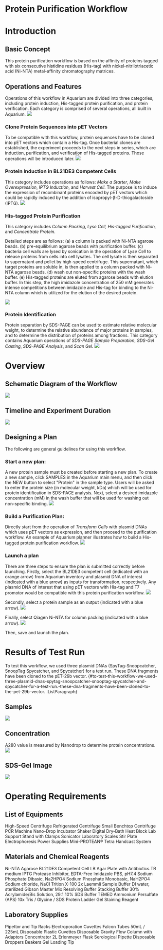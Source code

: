 Protein Purification Workflow
============

Introduction
============
Basic Concept
-------------
This protein purification workflow is based on the affinity of proteins
tagged with six consecutive histidine residues (His-tag) with
nickel-nitrilotriacetic acid (Ni-NTA) metal-affinity chromatography
matrices.

Operations and Features
-----------------------
Operations of this workflow in Aquarium are divided into three
categories, including protein induction, His-tagged protein
purification, and protein verification. Each category is comprised of
several operations, all built in Aquarium.
![](media/image1.png)

### Clone Protein Sequences into pET Vectors

To be compatible with this workflow, protein sequences have to be cloned
into pET vectors which contain a His-tag. Once bacterial clones are
established, the experiment proceeds to the next steps in series, which
are induction, purification, and verification of His-tagged proteins.
Those operations will be introduced later.
![](media/image2.png)

### Protein Induction in BL21DE3 Competent Cells

This category includes operations as follows: *Make a Starter*, *Make
Overexpression*, *IPTG Induction*, and *Harvest Cell*. The purpose is to
induce the expression of recombinant proteins encoded by pET vectors
which could be rapidly induced by the addition of
isopropyl-β-D-thiogalactoside (IPTG).
![](media/image3.png)

### His-tagged Protein Purification

This category includes *Column Packing*, *Lyse Cell, His-tagged
Purification,* and *Concentrate Protein*.

Detailed steps are as follows: (a) a column is packed with Ni-NTA 
agarose beads. (b) pre-equilibrium agarose beads with purification
buffer. (c) bacteria cell walls are lysed by sonication in the operation
of *Lyse Cell* to release proteins from cells into cell lysates. The
cell lysate is then separated to supernatant and pellet by high-speed
centrifuge. This supernatant, which target proteins are soluble in, is
then applied to a column packed with Ni-NTA agarose beads. (d) wash out
non-specific proteins with the wash buffer. (e) His-tagged proteins are
eluted from agarose beads with elution buffer. In this step, the high
imidazole concentration of 250 mM generates intense competitions between
imidazole and His-tag for binding to the Ni-NTA column which is utilized
for the elution of the desired protein.

![](media/image4.png)

### Protein Identification

Protein separation by SDS-PAGE can be used to estimate relative
molecular weight, to determine the relative abundance of major proteins
in samples, and to determine the distribution of proteins among
fractions. This category contains Aquarium operations of *SDS-PAGE
Sample Preparation*, *SDS-Gel Casting*, *SDS-PAGE Analysis*, and *Scan
Gel*.
![](media/image5.png)

Overview
========
Schematic Diagram of the Workflow
---------------------------------
![](media/image6.png)

Timeline and Experiment Duration
--------------------------------
![](media/image7.png)



Designing a Plan
----------------

The following are general guidelines for using this workflow.

### Start a new plan:

A new protein sample must be created before starting a new plan. To
create a new sample, click SAMPLES in the Aquarium main menu, and then
click the NEW button to select "Protein" in the sample type. Users will
be asked to enter the protein size (in molecular weight, kDa) which will
be used for protein identification in SDS-PAGE analysis. Next, select a
desired imidazole concentration (mM) in the wash buffer that will be
used for washing out non-specific binding.
![](media/image8.png)

### Build a Purification Plan:

Directly start from the operation of *Transform Cells* with plasmid DNAs
which uses pET vectors as expression, and then proceed to the
purification workflow. An example of Aquarium planner illustrates how to
build a His-tagged protein purification workflow.
![](media/image9.png)

### Launch a plan

There are three steps to ensure the plan is submitted correctly before
launching. Firstly, select the BL21DE3 competent cell (indicated with an
orange arrow) from Aquarium inventory and plasmid DNA of interest
(indicated with a blue arrow) as inputs for transformation,
respectively. Any plasmid DNA of interest that using pET vectors with
His-tag and T7 promotor would be compatible with this protein
purification workflow.
![](media/image10.png)

Secondly, select a protein sample as an output (indicated with a blue
arrow).
![](media/image11.png)

Finally, select Qiagen Ni-NTA for column packing (indicated with a blue
arrow).
![](media/image12.png)

Then, save and launch the plan.

Results of Test Run
===================
To test this workflow, we used three plasmid DNAs (SpyTag-Snoopcatcher, SnoopTag Spycatcher, and Spycatcher) for a test run. These DNA fragments have been cloned to the pET-29b vector. {#to-test-this-workflow-we-used-three-plasmid-dnas-spytag-snoopcatcher-snooptag-spycatcher-and-spycatcher-for-a-test-run.-these-dna-fragments-have-been-cloned-to-the-pet-29b-vector. .ListParagraph}

Samples
-------
![](media/image13.png)

Concentration
-------------
A280 value is measured by Nanodrop to determine protein concentrations.
![](media/image14.jpeg)

SDS-Gel Image
-------------
![](media/image15.png)

Operating Requirements
======================
List of Equipments
---------
High-Speed Centrifuge
Refrigerated Centrifuge
Small Benchtop Centrifuge
PCR Machine
Nano-Drop
Incubator Shaker
Digital Dry-Bath Heat Block
Lab Support Stand with Clamps
Sonicator
Laboratory Scales
Stir Plate
Electrophoresis Power Supplies
Mini-PROTEAN® Tetra Handcast System

Materials and Chemical Reagents
-------------------------------
Ni-NTA Agarose
BL21DE3 Competent Cell
LB Agar Plate with Antibiotics
TB medium
IPTG
Protease Inhibitor, EDTA-Free
Imidazole
PBS, pH7.4
Sodium Phosphate Dibasic, Na2HPO4
Sodium Phosphate Monobasic, NaH2PO4
Sodium chloride, NaCl
Trition X-100
2x Laemmli Sample Buffer
DI water, sterilized
Gibson Master Mix
Resolving Buffer
Stacking Buffer
30% Acrylamide/Bis Solution, 29:1
10% SDS Buffer
TEMED
Ammonium Persulfate (APS)
10x Tris / Glycine / SDS
Protein Ladder
Gel Staining Reagent

Laboratory Supplies
-------------------
Pipettor and Tip
Racks
Electroporation Cuvettes
Falcon Tubes 50mL / 225mL
Disposable Plastic Cuvettes
Disposable Gravity Flow Column with Adaptors
Concentrator
2L Erlenmeyer Flask
Serological Pipette
Disposable Droppers
Beakers
Gel Loading Tip
